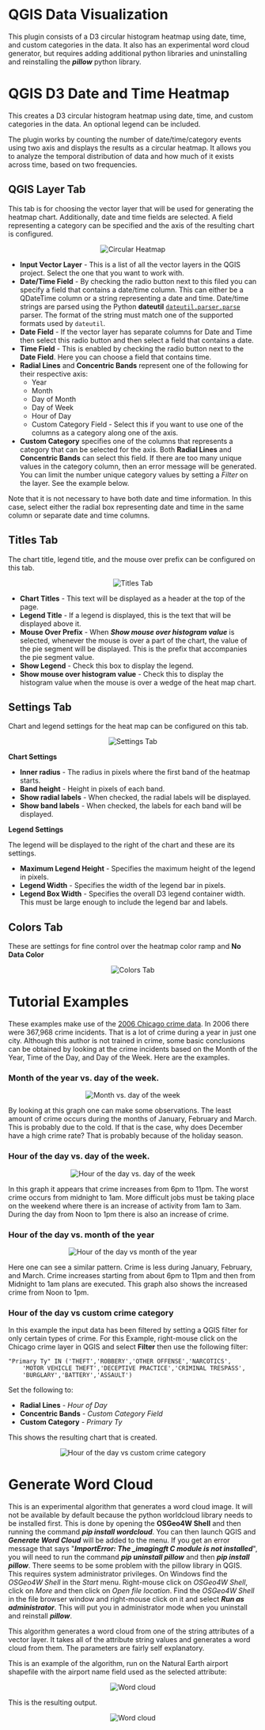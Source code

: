 # QGIS Data Visualization
This plugin consists of a D3 circular histogram heatmap using date, time, and custom categories in the data. It also has an experimental word cloud generator, but requires adding additional python libraries and uninstalling and reinstalling the ***pillow*** python library.

# QGIS D3 Date and Time Heatmap
This creates a D3 circular histogram heatmap using date, time, and custom categories in the data. An optional legend can be included. 

The plugin works by counting the number of date/time/category events using two axis and displays the results as a circular heatmap. It allows you to analyze the temporal distribution of data and how much of it exists across time, based on two frequencies.

## QGIS Layer Tab
This tab is for choosing the vector layer that will be used for generating the heatmap chart. Additionally, date and time fields are selected. A field representing a category can be specified and the axis of the resulting chart is configured.

<div style="text-align:center"><img src="help/d3datavis.jpg" alt="Circular Heatmap"></div>

* **Input Vector Layer** - This is a list of all the vector layers in the QGIS project. Select the one that you want to work with.
* **Date/Time Field** - By checking the radio button next to this filed you can specify a field that contains a date/time column. This can either be a QDateTime column or a string representing a date and time. Date/time strings are parsed using the Python **dateutil** [<code>dateutil.parser.parse</code>](http://dateutil.readthedocs.io/en/stable/parser.html) parser. The format of the string must match one of the supported formats used by <code>dateutil</code>.
* **Date Field** - If the vector layer has separate columns for Date and Time then select this radio button and then select a field that contains a date.
* **Time Field** - This is enabled by checking the radio button next to the **Date Field**. Here you can choose a field that contains time.
* **Radial Lines** and **Concentric Bands** represent one of the following for their respective axis:
    * Year
    * Month
    * Day of Month
    * Day of Week
    * Hour of Day
    * Custom Category Field - Select this if you want to use one of the columns as a category along one of the axis. 
* **Custom Category** specifies one of the columns that represents a category that can be selected for the axis. Both **Radial Lines** and **Concentric Bands** can select this field. If there are too many unique values in the category column, then an error message will be generated. You can limit the number unique category values by setting a *Filter* on the layer. See the example below.

Note that it is not necessary to have both date and time information. In this case, select either the radial box representing date and time in the same column or separate date and time columns.

## Titles Tab
The chart title, legend title, and the mouse over prefix can be configured on this tab.

<div style="text-align:center"><img src="help/titles.jpg" alt="Titles Tab"></div>

* **Chart Titles** - This text will be displayed as a header at the top of the page.
* **Legend Title** - If a legend is displayed, this is the text that will be displayed above it.
* **Mouse Over Prefix** - When ***Show mouse over histogram value*** is selected, whenever the mouse is over a part of the chart, the value of the pie segment will be displayed. This is the prefix that accompanies the pie segment value.
* **Show Legend** - Check this box to display the legend.
* **Show mouse over histogram value** - Check this to display the histogram value when the mouse is over a wedge of the heat map chart.

## Settings Tab
Chart and legend settings for the heat map can be configured on this tab.

<div style="text-align:center"><img src="help/settings.jpg" alt="Settings Tab"></div>

**Chart Settings**

* **Inner radius** - The radius in pixels where the first band of the heatmap starts.
* **Band height** - Height in pixels of each band.
* **Show radial labels** - When checked, the radial labels will be displayed.
* **Show band labels** - When checked, the labels for each band will be displayed.

**Legend Settings**

The legend will be displayed to the right of the chart and these are its settings.

* **Maximum Legend Height** - Specifies the maximum height of the legend in pixels.
* **Legend Width** - Specifies the width of the legend bar in pixels.
* **Legend Box Width** - Specifies the overall D3 legend container width. This must be large enough to include the legend bar and labels.

## Colors Tab
These are settings for fine control over the heatmap color ramp and **No Data Color**

<div style="text-align:center"><img src="help/colormap.jpg" alt="Colors Tab"></div>

# Tutorial Examples
These examples make use of the [2006 Chicago crime data](https://data.cityofchicago.org/Public-Safety/Crimes-2001-to-present/ijzp-q8t2). In 2006 there were 367,968 crime incidents. That is a lot of crime during a year in just one city. Although this author is not trained in crime, some basic conclusions can be obtained by looking at the crime incidents based on the Month of the Year, Time of the Day, and Day of the Week. Here are the examples.

### Month of the year vs. day of the week.

<div style="text-align:center"><img src="help/month-dow.jpg" alt="Month vs. day of the week"></div>

By looking at this graph one can make some observations. The least amount of crime occurs during the months of January, February and March. This is probably due to the cold. If that is the case, why does December have a high crime rate? That is probably because of the holiday season. 

### Hour of the day vs. day of the week.

<div style="text-align:center"><img src="help/hour-dow.jpg" alt="Hour of the day vs. day of the week"></div>

In this graph it appears that crime increases from 6pm to 11pm. The worst crime occurs from midnight to 1am. More difficult jobs must be taking place on the weekend where there is an increase of activity from 1am to 3am. During the day from Noon to 1pm there is also an increase of crime.

### Hour of the day vs. month of the year

<div style="text-align:center"><img src="help/hour-month.jpg" alt="Hour of the day vs month of the year"></div>

Here one can see a similar pattern. Crime is less during January, February, and March. Crime increases starting from about 6pm to 11pm and then from Midnight to 1am plans are executed. This graph also shows the increased crime from Noon to 1pm.

### Hour of the day vs custom crime category
In this example the input data has been filtered by setting a QGIS filter for only certain types of crime. For this Example, right-mouse click on the Chicago crime layer in QGIS and select **Filter** then use the following filter:


    "Primary Ty" IN ('THEFT','ROBBERY','OTHER OFFENSE','NARCOTICS',
        'MOTOR VEHICLE THEFT','DECEPTIVE PRACTICE','CRIMINAL TRESPASS',
        'BURGLARY','BATTERY','ASSAULT')


Set the following to:

* **Radial Lines** - *Hour of Day*
* **Concentric Bands** - *Custom Category Field*
* **Custom Category** - *Primary Ty*

This shows the resulting chart that is created.

<div style="text-align:center"><img src="help/category.jpg" alt="Hour of the day vs custom crime category"></div>

# Generate Word Cloud
This is an experimental algorithm that generates a word cloud image. It will not be available by default because the python worldcloud library needs to be installed first. This is done by opening the **OSGeo4W Shell** and then running the command ***pip install wordcloud***. You can then launch QGIS and ***Generate Word Cloud*** will be added to the menu. If you get an error message that says "***ImportError: The _imagingft C module is not installed***", you will need to run the command ***pip uninstall pillow*** and then ***pip install pillow***. There seems to be some problem with the pillow library in QGIS. This requires system administrator privileges. On Windows find the *OSGeo4W Shell* in the *Start* menu. Right-mouse click on *OSGeo4W Shell*, click on *More* and then click on *Open file location*. Find the *OSGeo4W Shell* in the file browser window and right-mouse click on it and select ***Run as administrator***. This will put you in administrator mode when you uninstall and reinstall ***pillow***.

This algorithm generates a word cloud from one of the string attributes of a vector layer. It takes all of the attribute string values and generates a word cloud from them. The parameters are fairly self explanatory.

This is an example of the algorithm, run on the Natural Earth airport shapefile with the airport name field used as the selected attribute:

<div style="text-align:center"><img src="help/wc_algorithm.jpg" alt="Word cloud"></div>

This is the resulting output.

<div style="text-align:center"><img src="help/wc_results.png" alt="Word cloud"></div>

